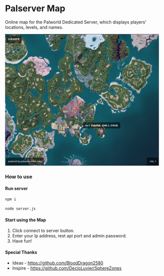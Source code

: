 # Palserver Map

Online map for the Palworld Dedicated Server, which displays players' locations, levels, and names.

![](./preview.png)

### How to use

#### Run server

```bash
npm i
```

```bash
node server.js
```

#### Start using the Map

1. Click connect to server button.
2. Enter your Ip address, rest api port and admin password.
3. Have fun!

#### Special Thanks

- Ideas - https://github.com/BloodDragon2580
- Inspire - https://github.com/DecioLuvier/SphereZones
